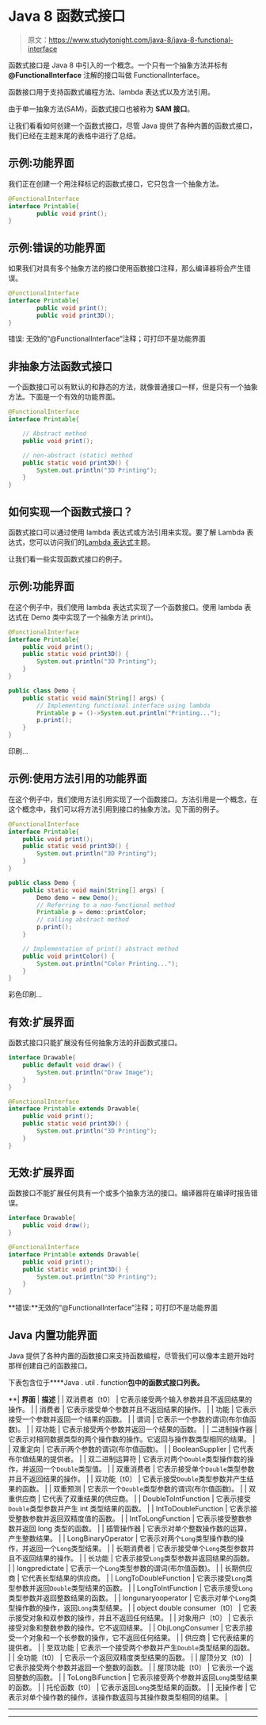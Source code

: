 # Java 8 函数式接口

> 原文：<https://www.studytonight.com/java-8/java-8-functional-interface>

函数式接口是 Java 8 中引入的一个概念。一个只有一个抽象方法并标有 **@FunctionalInterface** 注解的接口叫做 FunctionalInterface。

函数接口用于支持函数式编程方法、lambda 表达式以及方法引用。

由于单一抽象方法(SAM)，函数式接口也被称为 **SAM 接口**。

让我们看看如何创建一个函数式接口，尽管 Java 提供了各种内置的函数式接口，我们已经在主题末尾的表格中进行了总结。

## **示例:功能界面**

我们正在创建一个用注释标记的函数式接口，它只包含一个抽象方法。

```java
@FunctionalInterface
interface Printable{
        public void print();
}
```

## **示例:错误的功能界面**

如果我们对具有多个抽象方法的接口使用函数接口注释，那么编译器将会产生错误。

```java
@FunctionalInterface
interface Printable{
        public void print();
        public void print3D();
}
```

错误:
无效的“@FunctionalInterface”注释；可打印不是功能界面

## **非抽象方法函数式接口**

一个函数接口可以有默认的和静态的方法，就像普通接口一样，但是只有一个抽象方法。下面是一个有效的功能界面。

```java
@FunctionalInterface
interface Printable{

	// Abstract method
	public void print();

	// non-abstract (static) method
	public static void print3D() {
		System.out.println("3D Printing");
	}
}
```

## **如何实现一个函数式接口？**

函数式接口可以通过使用 lambda 表达式或方法引用来实现。要了解 Lambda 表达式，您可以访问我们的[Lambda 表达式](”lambda-expression”)主题。

让我们看一些实现函数式接口的例子。

## **示例:功能界面**

在这个例子中，我们使用 lambda 表达式实现了一个函数接口。使用 lambda 表达式在 Demo 类中实现了一个抽象方法 print()。

```java
@FunctionalInterface
interface Printable{
	public void print();
	public static void print3D() {
		System.out.println("3D Printing");
	}
}

public class Demo {
	public static void main(String[] args) {
		// Implementing functional interface using lambda
		Printable p = ()->System.out.println("Printing...");
		p.print();
	}
}
```

印刷...

## **示例:使用方法引用的功能界面**

在这个例子中，我们使用方法引用实现了一个函数接口。方法引用是一个概念，在这个概念中，我们可以将方法引用到接口的抽象方法。见下面的例子。

```java
@FunctionalInterface
interface Printable{
	public void print();
	public static void print3D() {
		System.out.println("3D Printing");
	}
}

public class Demo {
	public static void main(String[] args) {
		Demo demo = new Demo();
		// Referring to a non-functional method
		Printable p = demo::printColor;
		// calling abstract method
		p.print();
	}

	// Implementation of print() abstract method
	public void printColor() {
		System.out.println("Color Printing...");
	}
} 
```

彩色印刷...

## **有效:扩展界面**

函数式接口只能扩展没有任何抽象方法的非函数式接口。

```java
interface Drawable{
	public default void draw() {
		System.out.println("Draw Image");
	}
}

@FunctionalInterface
interface Printable extends Drawable{
	public void print();
	public static void print3D() {
		System.out.println("3D Printing");
	}
} 
```

## **无效:扩展界面**

函数接口不能扩展任何具有一个或多个抽象方法的接口。编译器将在编译时报告错误。

```java
interface Drawable{
	public void draw();
}

@FunctionalInterface
interface Printable extends Drawable{
	public void print();
	public static void print3D() {
		System.out.println("3D Printing");
	}
}
```

**错误:**无效的“@FunctionalInterface”注释；可打印不是功能界面

## **Java 内置功能界面**

Java 提供了各种内置的函数接口来支持函数编程，尽管我们可以像本主题开始时那样创建自己的函数接口。

下表包含位于****Java . util . function**包中的函数式接口列表。**

 **| **界面** | **描述** |
| 双消费者〔t0〕 | 它表示接受两个输入参数并且不返回结果的操作。 |
| 消费者 | 它表示接受单个参数并且不返回结果的操作。 |
| 功能 | 它表示接受一个参数并返回一个结果的函数。 |
| 谓词 | 它表示一个参数的谓词(布尔值函数)。 |
| 双功能 | 它表示接受两个参数并返回一个结果的函数。 |
| 二进制操作器 | 它表示对相同数据类型的两个操作数的操作。它返回与操作数类型相同的结果。 |
| 双重定向 | 它表示两个参数的谓词(布尔值函数)。 |
| BooleanSupplier | 它代表布尔值结果的提供者。 |
| 双二进制运算符 | 它表示对两个`Double`类型操作数的操作，并返回一个`Double`类型值。 |
| 双重消费者 | 它表示接受单个`Double`类型参数并且不返回结果的操作。 |
| 双功能〔t0〕 | 它表示接受`Double`类型参数并产生结果的函数。 |
| 双重预测 | 它表示一个`Double`类型参数的谓词(布尔值函数)。 |
| 双重供应商 | 它代表了双重结果的供应商。 |
| DoubleToIntFunction | 它表示接受`Double`类型参数并产生 int 类型结果的函数。 |
| IntToDoubleFunction | 它表示接受整数参数并返回双精度值的函数。 |
| IntToLongFunction | 它表示接受整数参数并返回 long 类型的函数。 |
| 插管操作器 | 它表示对单个整数操作数的运算，产生整数结果。 |
| LongBinaryOperator | 它表示对两个`Long`类型操作数的操作，并返回一个`Long`类型结果。 |
| 长期消费者 | 它表示接受单个`Long`类型参数并且不返回结果的操作。 |
| 长功能 | 它表示接受`Long`类型参数并返回结果的函数。 |
| longpredictate | 它表示一个`Long`类型参数的谓词(布尔值函数)。 |
| 长期供应商 | 它代表长型结果的供应商。 |
| LongToDoubleFunction | 它表示接受`Long`类型参数并返回`Double`类型结果的函数。 |
| LongToIntFunction | 它表示接受`Long`类型参数并返回整数结果的函数。 |
| longunaryooperator | 它表示对单个`Long`类型操作数的操作，返回`Long`类型结果。 |
| object double consumer〔t0〕 | 它表示接受对象和双参数的操作，并且不返回任何结果。 |
| 对象用户〔t0〕 | 它表示接受对象和整数参数的操作。它不返回结果。 |
| ObjLongConsumer | 它表示接受一个对象和一个长参数的操作，它不返回任何结果。 |
| 供应商 | 它代表结果的提供者。 |
| 至双功能 | 它表示一个接受两个参数并产生`Double`类型结果的函数。 |
| 全功能〔t0〕 | 它表示一个返回双精度类型结果的函数。 |
| 屋顶分叉〔t0〕 | 它表示接受两个参数并返回一个整数的函数。 |
| 屋顶功能〔t0〕 | 它表示一个返回整数的函数。 |
| ToLongBiFunction | 它表示接受两个参数并返回`Long`类型结果的函数。 |
| 托伦函数〔t0〕 | 它表示返回`Long`类型结果的函数。 |
| 无操作者 | 它表示对单个操作数的操作，该操作数返回与其操作数类型相同的结果。 |

* * *

* * ***